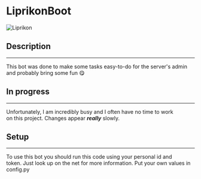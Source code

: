# LiprikonBoot

![Liprikon](https://github.com/BigProject404/LiprikonBoot/blob/main/LiprikonBoot-avatar.jpg)

## Description
---------------
This bot was done to make some tasks easy-to-do for the server's admin <br/>
and probably bring some fun 😋 <br/>

## In progress
---------------
Unfortunately, I am incredibly busy and I often have no time to work <br/>
on this project. Changes appear ***really*** slowly.

## Setup
---------------
To use this bot you should run this code using your personal id and <br/>
token. Just look up on the net for more information. Put your own values in config.py